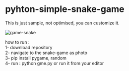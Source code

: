 # pyhton-simple-snake-game                      
This is just sample, not optimised, you can customize it.   

![game-snake](https://user-images.githubusercontent.com/64787883/136177843-87625761-5b58-4195-b6fc-3f44c9d48ab3.png)




how to run :  
1- download repository   
2- navigate to the snake-game as photo    
3- pip install pygame, random    
4- run : python gme.py or run it from your editor      

